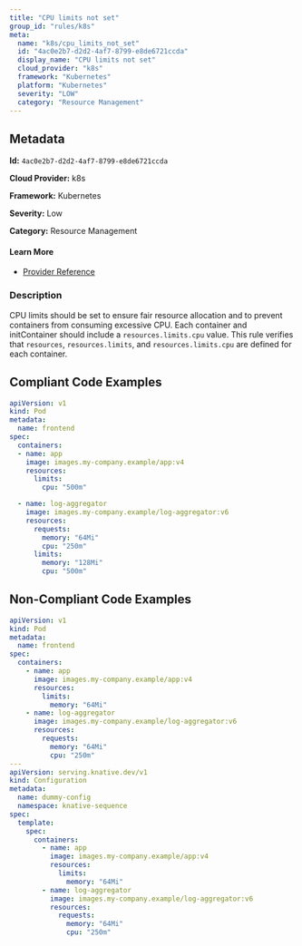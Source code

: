 ```yaml
---
title: "CPU limits not set"
group_id: "rules/k8s"
meta:
  name: "k8s/cpu_limits_not_set"
  id: "4ac0e2b7-d2d2-4af7-8799-e8de6721ccda"
  display_name: "CPU limits not set"
  cloud_provider: "k8s"
  framework: "Kubernetes"
  platform: "Kubernetes"
  severity: "LOW"
  category: "Resource Management"
---
```

## Metadata

**Id:** `4ac0e2b7-d2d2-4af7-8799-e8de6721ccda`

**Cloud Provider:** k8s

**Framework:** Kubernetes

**Severity:** Low

**Category:** Resource Management

#### Learn More

 - [Provider Reference](https://kubernetes.io/docs/concepts/configuration/manage-resources-containers/)

### Description

 CPU limits should be set to ensure fair resource allocation and to prevent containers from consuming excessive CPU. Each container and initContainer should include a `resources.limits.cpu` value. This rule verifies that `resources`, `resources.limits`, and `resources.limits.cpu` are defined for each container.


## Compliant Code Examples
```yaml
apiVersion: v1
kind: Pod
metadata:
  name: frontend
spec:
  containers:
  - name: app
    image: images.my-company.example/app:v4
    resources:
      limits:
        cpu: "500m"

  - name: log-aggregator
    image: images.my-company.example/log-aggregator:v6
    resources:
      requests:
        memory: "64Mi"
        cpu: "250m"
      limits:
        memory: "128Mi"
        cpu: "500m"


```
## Non-Compliant Code Examples
```yaml
apiVersion: v1
kind: Pod
metadata:
  name: frontend
spec:
  containers:
    - name: app
      image: images.my-company.example/app:v4
      resources:
        limits:
          memory: "64Mi"
    - name: log-aggregator
      image: images.my-company.example/log-aggregator:v6
      resources:
        requests:
          memory: "64Mi"
          cpu: "250m"
---
apiVersion: serving.knative.dev/v1
kind: Configuration
metadata:
  name: dummy-config
  namespace: knative-sequence
spec:
  template:
    spec:
      containers:
        - name: app
          image: images.my-company.example/app:v4
          resources:
            limits:
              memory: "64Mi"
        - name: log-aggregator
          image: images.my-company.example/log-aggregator:v6
          resources:
            requests:
              memory: "64Mi"
              cpu: "250m"

```